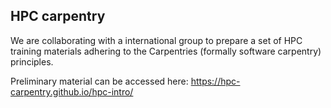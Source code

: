 ## HPC carpentry
We are collaborating with a international group to prepare a set of HPC
training materials adhering to the Carpentries (formally software carpentry) principles.

Preliminary material can be accessed here: https://hpc-carpentry.github.io/hpc-intro/

